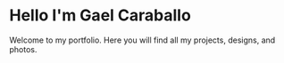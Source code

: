 ﻿# Hello I'm Gael Caraballo 
 Welcome to my portfolio. Here you will find all my projects, designs, and photos.
